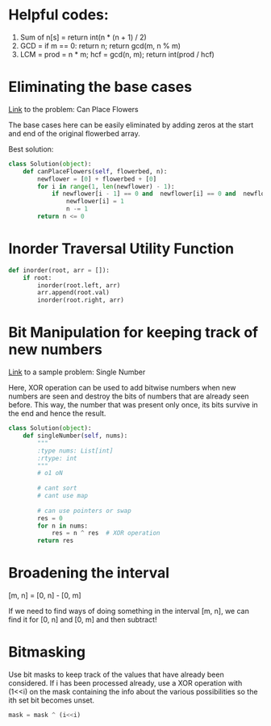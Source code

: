 # Helpful codes:

1. Sum of n[s] = return int(n * (n + 1) / 2)
2. GCD = if m == 0: return n; return gcd(m, n % m)
3. LCM = prod = n * m; hcf = gcd(n, m); return int(prod / hcf)

# Eliminating the base cases 

[Link](https://leetcode.com/problems/can-place-flowers/) to the problem: Can Place Flowers

The base cases here can be easily eliminated by adding zeros at the start and end of the original flowerbed array.

Best solution:

```python
class Solution(object):
    def canPlaceFlowers(self, flowerbed, n):
        newflower = [0] + flowerbed + [0]
        for i in range(1, len(newflower) - 1):
            if newflower[i - 1] == 0 and  newflower[i] == 0 and  newflower[i + 1] == 0:
                newflower[i] = 1
                n -= 1
        return n <= 0
```

# Inorder Traversal Utility Function

```python
def inorder(root, arr = []):
    if root:
        inorder(root.left, arr)
        arr.append(root.val)
        inorder(root.right, arr)
```

# Bit Manipulation for keeping track of new numbers
[Link](https://leetcode.com/problems/single-number/) to a sample problem: Single Number

Here, XOR operation can be used to add bitwise numbers when new numbers are seen and destroy the bits of numbers that are already seen before. This way, the number that was present only once, its bits survive in the end and hence the result.

```python
class Solution(object):
    def singleNumber(self, nums):
        """
        :type nums: List[int]
        :rtype: int
        """
        # o1 oN 
        
        # cant sort 
        # cant use map 
        
        # can use pointers or swap 
        res = 0 
        for n in nums: 
            res = n ^ res  # XOR operation
        return res
```

# Broadening the interval

[m, n] = [0, n] - [0, m]

If we need to find ways of doing something in the interval [m, n], we can find it for [0, n] and [0, m] and then subtract!

# Bitmasking

Use bit masks to keep track of the values that have already been considered. 
If i has been processed already, use a XOR operation with (1<<i) on the mask containing the info about the various possibilities so the ith set bit becomes unset.

```python
mask = mask ^ (i<<i) 
```